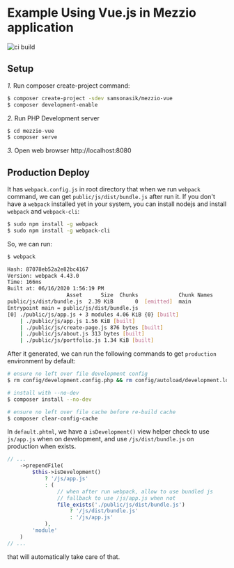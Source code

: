 # Example Using Vue.js in Mezzio application

![ci build](https://github.com/samsonasik/mezzio-vue/workflows/ci%20build/badge.svg)

## Setup

*1.* Run composer create-project command:

```bash
$ composer create-project -sdev samsonasik/mezzio-vue
$ composer development-enable
```

*2.* Run PHP Development server

```php
$ cd mezzio-vue
$ composer serve
```

*3.* Open web browser http://localhost:8080

## Production Deploy

It has `webpack.config.js` in root directory that when we run `webpack` command, we can get `public/js/dist/bundle.js` after run it. If you don't have a `webpack` installed yet in your system, you can install nodejs and install `webpack` and `webpack-cli`:

```bash
$ sudo npm install -g webpack
$ sudo npm install -g webpack-cli
```

So, we can run:

```bash
$ webpack

Hash: 87078eb52a2e82bc4167
Version: webpack 4.43.0
Time: 166ms
Built at: 06/16/2020 1:56:19 PM
                   Asset      Size  Chunks             Chunk Names
public/js/dist/bundle.js  2.39 KiB       0  [emitted]  main
Entrypoint main = public/js/dist/bundle.js
[0] ./public/js/app.js + 3 modules 4.06 KiB {0} [built]
    | ./public/js/app.js 1.56 KiB [built]
    | ./public/js/create-page.js 876 bytes [built]
    | ./public/js/about.js 313 bytes [built]
    | ./public/js/portfolio.js 1.34 KiB [built]
```

After it generated, we can run the following commands to get `production` environment by default:

```bash
# ensure no left over file development config
$ rm config/development.config.php && rm config/autoload/development.local.php

# install with --no-dev
$ composer install --no-dev

# ensure no left over file cache before re-build cache
$ composer clear-config-cache
```

In `default.phtml`, we have a `isDevelopment()` view helper check to use `js/app.js` when on development, and use `/js/dist/bundle.js` on production when exists.

```php
// ...
    ->prependFile(
        $this->isDevelopment()
            ? '/js/app.js'
            : (
                // when after run webpack, allow to use bundled js
                // fallback to use /js/app.js when not
                file_exists('./public/js/dist/bundle.js')
                    ? '/js/dist/bundle.js'
                    : '/js/app.js'
            ),
        'module'
    )
// ...
```

that will automatically take care of that.